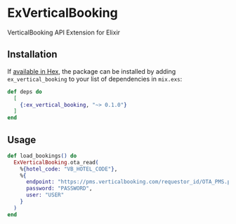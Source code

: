# ExVerticalBooking

VerticalBooking API Extension for Elixir

## Installation

If [available in Hex](https://hex.pm/docs/publish), the package can be installed
by adding `ex_vertical_booking` to your list of dependencies in `mix.exs`:

```elixir
def deps do
  [
    {:ex_vertical_booking, "~> 0.1.0"}
  ]
end
```

## Usage

```elixir
def load_bookings() do
  ExVerticalBooking.ota_read(
    %{hotel_code: "VB_HOTEL_CODE"},
    %{
      endpoint: "https://pms.verticalbooking.com/requestor_id/OTA_PMS.php",
      password: "PASSWORD",
      user: "USER"
    }
  )
end
```